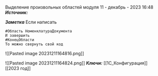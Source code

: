 
Выделение произвольных областей модуля
 11 - декабрь - 2023  16:48 
***Источник:*** 

***Заметка*** 
Если написать 

	#Область НоменклатураДокумента
	И завершить 
	#КонецОбласти
	То можно свернуть свой код
	
![[Pasted image 20231211164816.png]]

![[Pasted image 20231211164824.png]]
***Ключи:*** [[1С_Конфигурация]] [[2023 год]]